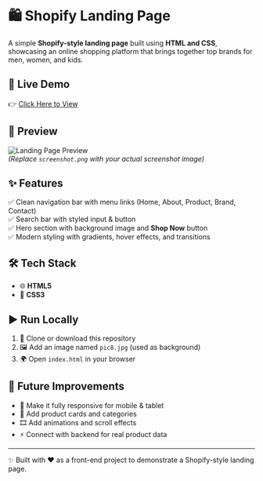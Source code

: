 # 🛍️ Shopify Landing Page  

A simple **Shopify-style landing page** built using **HTML and CSS**, showcasing an online shopping platform that brings together top brands for men, women, and kids.  

## 🚀 Live Demo  
👉 [Click Here to View](https://chaitanyasivathmika19.github.io/shopify-landing-page/)  

## 📸 Preview  
![Landing Page Preview](screenshot.png)  
*(Replace `screenshot.png` with your actual screenshot image)*  

## ✨ Features  
✅ Clean navigation bar with menu links (Home, About, Product, Brand, Contact)  
✅ Search bar with styled input & button  
✅ Hero section with background image and **Shop Now** button  
✅ Modern styling with gradients, hover effects, and transitions  

## 🛠 Tech Stack  
- 🌐 **HTML5**  
- 🎨 **CSS3**  

## ▶️ Run Locally  
1. 📂 Clone or download this repository  
2. 🖼️ Add an image named `pic8.jpg` (used as background)  
3. 🌍 Open `index.html` in your browser  

## 🔮 Future Improvements  
- 📱 Make it fully responsive for mobile & tablet  
- 🛒 Add product cards and categories  
- 🎞️ Add animations and scroll effects  
- ⚡ Connect with backend for real product data  

---  

✨ Built with ❤️ as a front-end project to demonstrate a Shopify-style landing page.  
